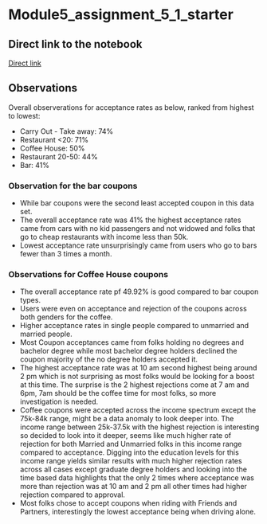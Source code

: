 # Module5_assignment_5_1_starter

## Direct link to the notebook
[Direct link](https://github.com/usman-tariq77/Module5_assignment_5_1_starter/blob/main/prompt.ipynb)
## Observations

Overall observerations for acceptance rates as below, ranked from highest to lowest:

- Carry Out - Take away: 74%
- Restaurant <20: 71%
- Coffee House: 50%
- Restaurant 20-50: 44%
- Bar: 41%

### Observation for the bar coupons

- While bar coupons were the second least accepted coupon in this data set. 
- The overall acceptance rate was 41% the highest acceptance rates came from cars with no kid passengers and not widowed and folks that go to cheap restaurants with income less than 50k.
- Lowest acceptance rate unsurprisingly came from users who go to bars fewer than 3 times a month. 

### Observations for Coffee House coupons

- The overall acceptance rate pf 49.92% is good compared to bar coupon types. 
- Users were even on acceptance and rejection of the coupons across both genders for the coffee.
- Higher acceptance rates in single people compared to unmarried and married people.
- Most Coupon acceptances came from folks holding no degrees and bachelor degree while most bachelor degree holders declined the coupon majority of the no degree holders accepted it.
- The highest acceptance rate was at 10 am second highest being around 2 pm which is not surprising as most folks would be looking for a boost at this time. The surprise is the 2 highest rejections come at 7 am and 6pm, 7am should be the coffee time for most folks, so more investigation is needed. 
- Coffee coupons were accepted across the income spectrum except the 75k-84k range, might be a data anomaly to look deeper into. The income range between 25k-37.5k with the highest rejection is interesting so decided to look into it deeper, seems like much higher rate of rejection for both Married and Unmarried folks in this income range compared to acceptance. Digging into the education levels for this income range yields similar results with much higher rejection rates across all cases except graduate degree holders and looking into the time based data highlights that the only 2 times where acceptance was more than rejection was at 10 am and 2 pm all other times had higher rejection compared to approval. 
- Most folks chose to accept coupons when riding with Friends and Partners, interestingly the lowest acceptance being when driving alone. 

